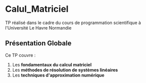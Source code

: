 # Calul_Matriciel
TP réalisé dans le cadre du cours de programmation scientifique à l'Université Le Havre Normandie

## Présentation Globale

Ce TP couvre :

1. Les **fondamentaux du calcul matriciel**
2. Les **méthodes de résolution de systèmes linéaires**
3. Les **techniques d'approximation numérique**
